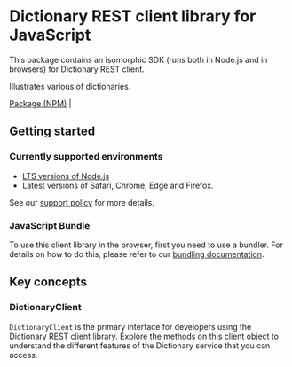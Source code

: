 # Dictionary REST client library for JavaScript

This package contains an isomorphic SDK (runs both in Node.js and in browsers) for Dictionary REST client.

Illustrates various of dictionaries.

[Package (NPM)](https://www.npmjs.com/package/@msinternal/dictionary) |

## Getting started

### Currently supported environments

- [LTS versions of Node.js](https://github.com/nodejs/release#release-schedule)
- Latest versions of Safari, Chrome, Edge and Firefox.

See our [support policy](https://github.com/Azure/azure-sdk-for-js/blob/main/SUPPORT.md) for more details.





### JavaScript Bundle
To use this client library in the browser, first you need to use a bundler. For details on how to do this, please refer to our [bundling documentation](https://aka.ms/AzureSDKBundling).

## Key concepts

### DictionaryClient

`DictionaryClient` is the primary interface for developers using the Dictionary REST client library. Explore the methods on this client object to understand the different features of the Dictionary service that you can access.

